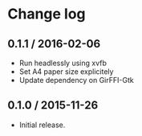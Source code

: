 # Change log

## 0.1.1 / 2016-02-06

* Run headlessly using xvfb
* Set A4 paper size explicitely
* Update dependency on GirFFI-Gtk

## 0.1.0 / 2015-11-26

* Initial release.
